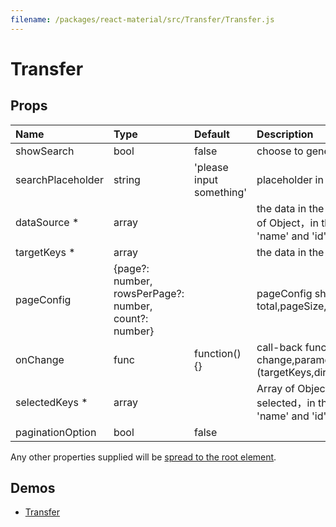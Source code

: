 ```yaml
---
filename: /packages/react-material/src/Transfer/Transfer.js
---
```


<!--- This documentation is automatically generated, do not try to edit it. -->

# Transfer



## Props

| Name | Type | Default | Description |
|:-----|:-----|:--------|:------------|
| <span class="prop-name">showSearch</span> | <span class="prop-type">bool | <span class="prop-default">false</span> | choose to generate filter box |
| <span class="prop-name">searchPlaceholder</span> | <span class="prop-type">string | <span class="prop-default">'please input something'</span> | placeholder in filter box |
| <span class="prop-name required">dataSource *</span> | <span class="prop-type">array |  | the data in the source box, Array of Object，in the Object, props 'name' and 'id' is required |
| <span class="prop-name required">targetKeys *</span> | <span class="prop-type">array |  | the data in the target box |
| <span class="prop-name">pageConfig</span> | <span class="prop-type">{page?: number, rowsPerPage?: number, count?: number} |  | pageConfig should contain total,pageSize,currentPage |
| <span class="prop-name">onChange</span> | <span class="prop-type">func | <span class="prop-default">function() {}</span> | call-back function when data change,parameters are (targetKeys,direction,moveKeys) |
| <span class="prop-name required">selectedKeys *</span> | <span class="prop-type">array |  | Array of Object default selected，in the Object, props 'name' and 'id' is required |
| <span class="prop-name">paginationOption</span> | <span class="prop-type">bool | <span class="prop-default">false</span> |  |

Any other properties supplied will be [spread to the root element](/guides/api#spread).

## Demos

- [Transfer](/demos/transfer)

